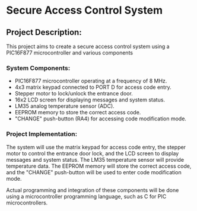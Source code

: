 
<h1>Secure Access Control System</h1>
    
<h2>Project Description:</h2>
<p>This project aims to create a secure access control system using a PIC16F877 microcontroller and various components</p>

<h3>System Components:</h3>
<ul>
<li>PIC16F877 microcontroller operating at a frequency of 8 MHz.</li>
<li>4x3 matrix keypad connected to PORT D for access code entry.</li>
        <li>Stepper motor to lock/unlock the entrance door.</li>
        <li>16x2 LCD screen for displaying messages and system status.</li>
        <li>LM35 analog temperature sensor (ADC).</li>
        <li>EEPROM memory to store the correct access code.</li>
        <li>"CHANGE" push-button (RA4) for accessing code modification mode.</li>
</ul>

<h3>Project Implementation:</h3>
<p>The system will use the matrix keypad for access code entry, the stepper motor to control the entrance door lock, and the LCD screen to display messages and system status. The LM35 temperature sensor will provide temperature data. The EEPROM memory will store the correct access code, and the "CHANGE" push-button will be used to enter code modification mode.</p>

<p>Actual programming and integration of these components will be done using a microcontroller programming language, such as C for PIC microcontrollers.</p>

